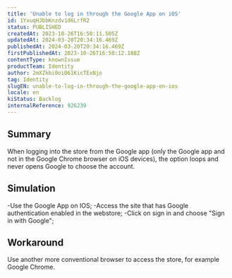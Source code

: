 ```yaml
---
title: 'Unable to log in through the Google App on iOS'
id: 1YxuqHJbbKnzdv1d6LrfR2
status: PUBLISHED
createdAt: 2023-10-26T16:50:11.505Z
updatedAt: 2024-03-20T20:34:16.469Z
publishedAt: 2024-03-20T20:34:16.469Z
firstPublishedAt: 2023-10-26T16:50:12.188Z
contentType: knownIssue
productTeam: Identity
author: 2mXZkbi0oi061KicTExNjo
tag: Identity
slugEN: unable-to-log-in-through-the-google-app-on-ios
locale: en
kiStatus: Backlog
internalReference: 926239
---
```


## Summary


When logging into the store from the Google app (only the Google app and not in the Google Chrome browser on iOS devices), the option loops and never opens Google to choose the account.


##

## Simulation


-Use the Google App on IOS;
-Access the site that has Google authentication enabled in the webstore;
-Click on sign in and choose "Sign in with Google";


##

## Workaround


Use another more conventional browser to access the store, for example Google Chrome.





